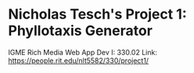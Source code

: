# Nicholas Tesch's Project 1: Phyllotaxis Generator
IGME Rich Media Web App Dev I: 330.02
Link: https://people.rit.edu/nlt5582/330/project1/
